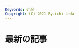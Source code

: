 ```yaml
---
Keywords: 近況
Copyright: (C) 2021 Ryuichi Ueda
---
```


# 最新の記事

<!--
<div class="card mb-3">
  <div class="row no-gutters">
    <div class="col-md-4">
        <a href="/?page=news"><img class="card-img-top" src="/pages/top/ueda.jpg" alt="my face"></a>
    </div>
    <div class="col-md-8">
      <div class="card-body">
        <h5 class="card-title">お知らせ</h5>
        <p class="card-text">ニュースや報告、自己紹介</p>
      </div>
    </div>
  </div>
</div>

<div class="card mb-3">
  <div class="row no-gutters">
    <div class="col-md-4">
        <a href="https://lab.ueda.tech/"><img class="card-img-top" src="/pages/top/lab.jpg" alt="lab"></a>
    </div>
    <div class="col-md-8">
      <div class="card-body">
        <h5 class="card-title">研究室 <i class="fa fa-external-link"></i></h5>
        <p class="card-text">学生、上田の研究やその他活動について</p>
      </div>
    </div>
  </div>
</div>

<div class="card mb-3">
  <div class="row no-gutters">
    <div class="col-md-4">
        <a href="/?page=lnpr"><img class="card-img-top" src="/pages/top/lnpr.jpg" alt="prob robot"></a>
    </div>
    <div class="col-md-8">
      <div class="card-body">
        <h5 class="card-title">詳解確率ロボティクス</h5>
        <p class="card-text">書籍、動画、コードの情報</p>
      </div>
    </div>
  </div>
</div>

<div class="card mb-3">
  <div class="row no-gutters">
    <div class="col-md-4">
        <a href="/?page=01434"><img class="card-img-top" src="/pages/top/shellgei.png" alt="shellgei image"></a>
    </div>
    <div class="col-md-8">
      <div class="card-body">
        <h5 class="card-title">シェル芸</h5>
        <p class="card-text">過去問、過去のビデオ、書籍など</p>
      </div>
    </div>
  </div>
</div>

<div class="card mb-3">
  <div class="row no-gutters">
    <div class="col-md-4">
        <a href="/?post"><img class="card-img-top" src="/pages/top/cat1.jpg" alt="my face"></a>
    </div>
    <div class="col-md-8">
      <div class="card-body">
        <h5 class="card-title">ブログ</h5>
        <p class="card-text">個人的な話。たまに猫が出る。</p>
      </div>
    </div>
  </div>
</div>

<div class="card mb-3">
  <div class="row no-gutters">
    <div class="col-md-4">
        <a href="https://www.youtube.com/channel/UCJlHv03KKtVeUyRjHlW6sMg" target="blank"><img class="card-img-top" src="/pages/top/blackbd.jpg" alt="black board"></a>
    </div>
    <div class="col-md-8">
      <div class="card-body">
        <h5 class="card-title">YouTubeの個人チャンネル <i class="fa fa-external-link"></i></h5>
        <p class="card-text">講義やロボットのデモ動画</p>
      </div>
    </div>
  </div>
</div>


<div class="card mb-3">
  <div class="row no-gutters">
    <div class="col-md-4">
        <a href="/?page=opy"><img class="card-img-top" src="/pages/top/opy.png" alt="opy"></a>
    </div>
    <div class="col-md-8">
      <div class="card-body">
        <h5 class="card-title">opy</h5>
        <p class="card-text">Pythonワンライナーコマンドopyの紹介と使い方</a>
      </div>
    </div>
  </div>
</div>


<div class="card mb-3">
  <div class="row no-gutters">
    <div class="col-md-4">
        <a href="/?page=bashcms2"><img class="card-img-top" src="/pages/top/bashcms2.png" alt="bashcms2 book"></a>
    </div>
    <div class="col-md-8">
      <div class="card-body">
        <h5 class="card-title">bashcms2</h5>
        <p class="card-text">このサイト（bash製）やシェルスクリプト高速開発手法入門 改訂2版などについて。</p>
      </div>
    </div>
  </div>
</div>

<div class="card mb-3">
  <div class="row no-gutters">
    <div class="col-md-4">
        <a href="/?page=09461"><img class="card-img-top" src="/pages/top/rosrobot.png" alt="ROS Robot"></a>
    </div>
    <div class="col-md-8">
      <div class="card-body">
        <h5 class="card-title">Raspberry Piで学ぶ ROSロボット入門</h5>
        <p class="card-text">ROSの入門書</p>
      </div>
    </div>
  </div>
</div>


<div class="card mb-3">
  <div class="row no-gutters">
    <div class="col-md-4">
        <a href="/?page=GlueLang"><img class="card-img-top" src="/pages/top/glue.png" alt="GlueLang"></a>
    </div>
    <div class="col-md-8">
      <div class="card-body">
        <h5 class="card-title">GlueLang</h5>
        <p class="card-text">スクリプティング用シェル</a>
      </div>
    </div>
  </div>
</div>

-->
